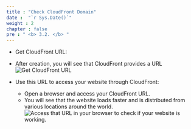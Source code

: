 ```yaml
---
title : "Check CloudFront Domain"
date :  "`r Sys.Date()`" 
weight : 2 
chapter : false
pre : " <b> 3.2. </b> "
---
```


- Get CloudFront URL:
- After creation, you will see that CloudFront provides a URL
![Get CloudFront URL](/image/done21.png)

- Use this URL to access your website through CloudFront:
  - Open a browser and access your CloudFront URL.
  - You will see that the website loads faster and is distributed from various locations around the world.
![Access that URL in your browser to check if your website is working.](/image/done22.png)